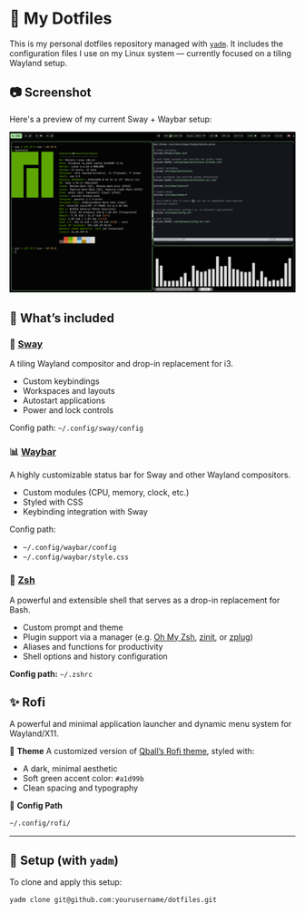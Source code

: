 # 🧩 My Dotfiles

This is my personal dotfiles repository managed with [`yadm`](https://yadm.io/). It includes the configuration files I use on my Linux system — currently focused on a tiling Wayland setup.

## 📷 Screenshot

Here's a preview of my current Sway + Waybar setup:

![screenshot of my sway setup](swappy-20250521_140818.png)

## 📁 What’s included

### 🌅 [Sway](https://github.com/swaywm/sway)
A tiling Wayland compositor and drop-in replacement for i3.

- Custom keybindings
- Workspaces and layouts
- Autostart applications
- Power and lock controls

Config path: `~/.config/sway/config`

### 📊 [Waybar](https://github.com/Alexays/Waybar)
A highly customizable status bar for Sway and other Wayland compositors.

- Custom modules (CPU, memory, clock, etc.)
- Styled with CSS
- Keybinding integration with Sway

Config path:  
- `~/.config/waybar/config`  
- `~/.config/waybar/style.css`

### 🐚 [Zsh](https://www.zsh.org/)

A powerful and extensible shell that serves as a drop-in replacement for Bash.

* Custom prompt and theme
* Plugin support via a manager (e.g. [Oh My Zsh](https://ohmyz.sh/), [zinit](https://github.com/zdharma-continuum/zinit), or [zplug](https://github.com/zplug/zplug))
* Aliases and functions for productivity
* Shell options and history configuration

**Config path:** `~/.zshrc`


## ✨ Rofi

A powerful and minimal application launcher and dynamic menu system for Wayland/X11.

🎨 **Theme**
A customized version of [Qball’s Rofi theme](https://github.com/davatorium/rofi), styled with:

* A dark, minimal aesthetic
* Soft green accent color: `#a1d99b`
* Clean spacing and typography


📁 **Config Path**

```bash
~/.config/rofi/
```


---

## 🚀 Setup (with `yadm`)

To clone and apply this setup:

```bash
yadm clone git@github.com:yourusername/dotfiles.git
